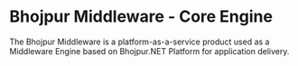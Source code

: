 # Bhojpur Middleware - Core Engine
The Bhojpur Middleware is a platform-as-a-service product used as a Middleware Engine based on Bhojpur.NET Platform for application delivery.
